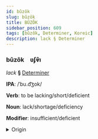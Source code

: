 ```yaml
---
id: bûzôk
slug: bûzôk
title: BÛZÔK
sidebar_position: 609
tags: [bûzôk, Determiner, Koreic]
description: lack § Determiner
---
```


### bûzôk&emsp;<span kind="abugida">ʋʄⱴ̑ı</span>

*lack* **§** [Determiner](../../tags/Determiner)

**IPA**: /ˈbu.d͡ʒok/

**Verb**: to be lacking/short/deficient

**Noun**: lack/shortage/deficiency

**Modifier**: insufficient/deficient

<details>
    <summary>Origin</summary>
    Korean 부족 [pud͡ʑo̞k̚]<br/>
    <em>Koreic Language Family</em>
</details>